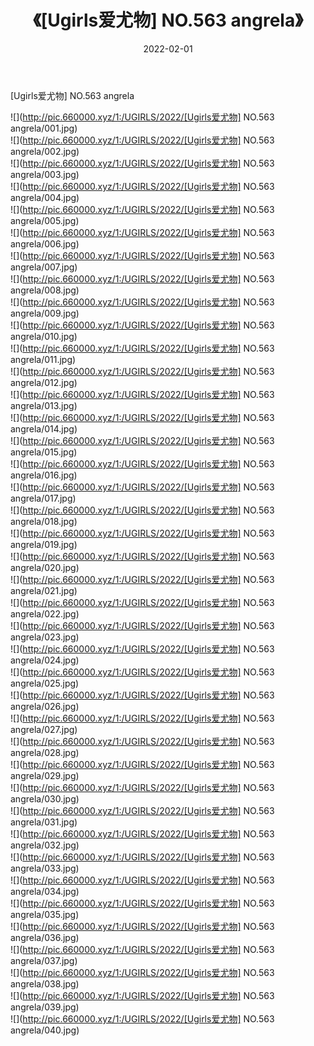 ﻿---
layout: post
title:  《[Ugirls爱尤物] NO.563 angrela》
date:   2022-02-01
img: http://pic.660000.xyz/1:/UGIRLS/2022/[Ugirls爱尤物] NO.563 angrela/000.jpg
categories: [美女, 清纯, 唯美]
---

[Ugirls爱尤物] NO.563 angrela

 ![](http://pic.660000.xyz/1:/UGIRLS/2022/[Ugirls爱尤物] NO.563 angrela/001.jpg) <br>![](http://pic.660000.xyz/1:/UGIRLS/2022/[Ugirls爱尤物] NO.563 angrela/002.jpg) <br>![](http://pic.660000.xyz/1:/UGIRLS/2022/[Ugirls爱尤物] NO.563 angrela/003.jpg) <br>![](http://pic.660000.xyz/1:/UGIRLS/2022/[Ugirls爱尤物] NO.563 angrela/004.jpg) <br>![](http://pic.660000.xyz/1:/UGIRLS/2022/[Ugirls爱尤物] NO.563 angrela/005.jpg) <br>![](http://pic.660000.xyz/1:/UGIRLS/2022/[Ugirls爱尤物] NO.563 angrela/006.jpg) <br>![](http://pic.660000.xyz/1:/UGIRLS/2022/[Ugirls爱尤物] NO.563 angrela/007.jpg) <br>![](http://pic.660000.xyz/1:/UGIRLS/2022/[Ugirls爱尤物] NO.563 angrela/008.jpg) <br>![](http://pic.660000.xyz/1:/UGIRLS/2022/[Ugirls爱尤物] NO.563 angrela/009.jpg) <br>![](http://pic.660000.xyz/1:/UGIRLS/2022/[Ugirls爱尤物] NO.563 angrela/010.jpg) <br>![](http://pic.660000.xyz/1:/UGIRLS/2022/[Ugirls爱尤物] NO.563 angrela/011.jpg) <br>![](http://pic.660000.xyz/1:/UGIRLS/2022/[Ugirls爱尤物] NO.563 angrela/012.jpg) <br>![](http://pic.660000.xyz/1:/UGIRLS/2022/[Ugirls爱尤物] NO.563 angrela/013.jpg) <br>![](http://pic.660000.xyz/1:/UGIRLS/2022/[Ugirls爱尤物] NO.563 angrela/014.jpg) <br>![](http://pic.660000.xyz/1:/UGIRLS/2022/[Ugirls爱尤物] NO.563 angrela/015.jpg) <br>![](http://pic.660000.xyz/1:/UGIRLS/2022/[Ugirls爱尤物] NO.563 angrela/016.jpg) <br>![](http://pic.660000.xyz/1:/UGIRLS/2022/[Ugirls爱尤物] NO.563 angrela/017.jpg) <br>![](http://pic.660000.xyz/1:/UGIRLS/2022/[Ugirls爱尤物] NO.563 angrela/018.jpg) <br>![](http://pic.660000.xyz/1:/UGIRLS/2022/[Ugirls爱尤物] NO.563 angrela/019.jpg) <br>![](http://pic.660000.xyz/1:/UGIRLS/2022/[Ugirls爱尤物] NO.563 angrela/020.jpg) <br>![](http://pic.660000.xyz/1:/UGIRLS/2022/[Ugirls爱尤物] NO.563 angrela/021.jpg) <br>![](http://pic.660000.xyz/1:/UGIRLS/2022/[Ugirls爱尤物] NO.563 angrela/022.jpg) <br>![](http://pic.660000.xyz/1:/UGIRLS/2022/[Ugirls爱尤物] NO.563 angrela/023.jpg) <br>![](http://pic.660000.xyz/1:/UGIRLS/2022/[Ugirls爱尤物] NO.563 angrela/024.jpg) <br>![](http://pic.660000.xyz/1:/UGIRLS/2022/[Ugirls爱尤物] NO.563 angrela/025.jpg) <br>![](http://pic.660000.xyz/1:/UGIRLS/2022/[Ugirls爱尤物] NO.563 angrela/026.jpg) <br>![](http://pic.660000.xyz/1:/UGIRLS/2022/[Ugirls爱尤物] NO.563 angrela/027.jpg) <br>![](http://pic.660000.xyz/1:/UGIRLS/2022/[Ugirls爱尤物] NO.563 angrela/028.jpg) <br>![](http://pic.660000.xyz/1:/UGIRLS/2022/[Ugirls爱尤物] NO.563 angrela/029.jpg) <br>![](http://pic.660000.xyz/1:/UGIRLS/2022/[Ugirls爱尤物] NO.563 angrela/030.jpg) <br>![](http://pic.660000.xyz/1:/UGIRLS/2022/[Ugirls爱尤物] NO.563 angrela/031.jpg) <br>![](http://pic.660000.xyz/1:/UGIRLS/2022/[Ugirls爱尤物] NO.563 angrela/032.jpg) <br>![](http://pic.660000.xyz/1:/UGIRLS/2022/[Ugirls爱尤物] NO.563 angrela/033.jpg) <br>![](http://pic.660000.xyz/1:/UGIRLS/2022/[Ugirls爱尤物] NO.563 angrela/034.jpg) <br>![](http://pic.660000.xyz/1:/UGIRLS/2022/[Ugirls爱尤物] NO.563 angrela/035.jpg) <br>![](http://pic.660000.xyz/1:/UGIRLS/2022/[Ugirls爱尤物] NO.563 angrela/036.jpg) <br>![](http://pic.660000.xyz/1:/UGIRLS/2022/[Ugirls爱尤物] NO.563 angrela/037.jpg) <br>![](http://pic.660000.xyz/1:/UGIRLS/2022/[Ugirls爱尤物] NO.563 angrela/038.jpg) <br>![](http://pic.660000.xyz/1:/UGIRLS/2022/[Ugirls爱尤物] NO.563 angrela/039.jpg) <br>![](http://pic.660000.xyz/1:/UGIRLS/2022/[Ugirls爱尤物] NO.563 angrela/040.jpg) <br>